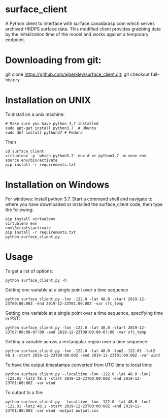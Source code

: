 # surface_client
A Python client to interface with surface.canadarasp.com which serves archived HRDPS surface data.  This modified client provides grabbing data by the initialization time of the model and works against a temporary endpoint.

# Downloading from git:

git clone https://github.com/ajberkley/surface_client.git; git checkout full-history

# Installation on UNIX
To install on a unix machine:
```
# Make sure you have python 3.7 installed
sudo apt-get install python3.7  # Ubuntu
sudo dnf install python37 # Fedora 
```
Then
```
cd surface_client
virtualenv -p `which python3.7` env # or python3.7 -m venv env
source env/bin/activate
pip install -r requirements.txt
```

# Installation on Windows
For windows: Install python 3.7.  Start a command shell and navigate to where you have
downloaded or installed the surface_client code, then type the following:
```
pip install virtualenv
virtualenv env
env\Scripts\activate
pip install -r requirements.txt
python surface_client.py
```

# Usage
To get a list of options:

```python surface_client.py -h```

Getting one variable at a single point over a time sequence

```python surface_client.py -lon -122.0 -lat 48.0 -start 2019-12-23T00:00:00Z -end 2019-12-23T01:00:00Z -var sfc_temp```

Getting one variable at a single point over a time sequence, specifying time in PST:

```python surface_client.py -lon -122.0 -lat 48.0 -start 2019-12-23T07:00:00-07:00 -end 2019-12-23T08:00:00-07:00 -var sfc_temp```

Getting a variable across a rectangular region over a time sequence:

```python surface_client.py -lon -122.0 -lat 48.0 -lon2 -122.01 -lat2 48.1 -start 2019-12-23T00:00:00Z -end 2019-12-23T01:00:00Z -var wind```

To have the output timestamps converted from UTC time to local time:

```python surface_client.py --localtime -lon -122.0 -lat 48.0 -lon2 -122.01 -lat2 48.1 -start 2019-12-23T00:00:00Z -end 2019-12-23T01:00:00Z -var wind```

To output to a file:

```python surface_client.py --localtime -lon -122.0 -lat 48.0 -lon2 -122.01 -lat2 48.1 -start 2019-12-23T00:00:00Z -end 2019-12-23T01:00:00Z -var wind -output output.csv```
